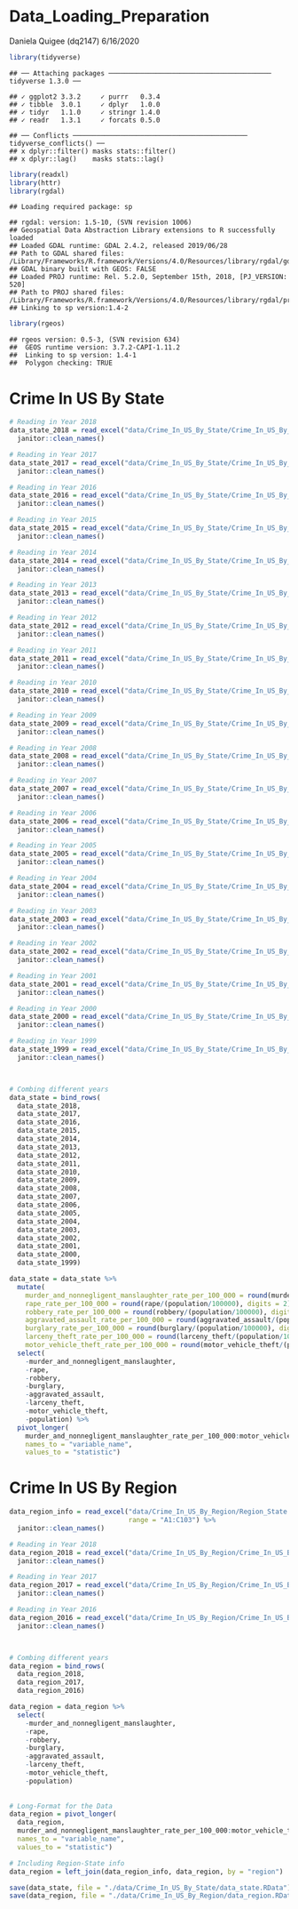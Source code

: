 Data\_Loading\_Preparation
================
Daniela Quigee (dq2147)
6/16/2020

``` r
library(tidyverse)
```

    ## ── Attaching packages ───────────────────────────────────────── tidyverse 1.3.0 ──

    ## ✓ ggplot2 3.3.2     ✓ purrr   0.3.4
    ## ✓ tibble  3.0.1     ✓ dplyr   1.0.0
    ## ✓ tidyr   1.1.0     ✓ stringr 1.4.0
    ## ✓ readr   1.3.1     ✓ forcats 0.5.0

    ## ── Conflicts ──────────────────────────────────────────── tidyverse_conflicts() ──
    ## x dplyr::filter() masks stats::filter()
    ## x dplyr::lag()    masks stats::lag()

``` r
library(readxl)
library(httr)
library(rgdal)
```

    ## Loading required package: sp

    ## rgdal: version: 1.5-10, (SVN revision 1006)
    ## Geospatial Data Abstraction Library extensions to R successfully loaded
    ## Loaded GDAL runtime: GDAL 2.4.2, released 2019/06/28
    ## Path to GDAL shared files: /Library/Frameworks/R.framework/Versions/4.0/Resources/library/rgdal/gdal
    ## GDAL binary built with GEOS: FALSE 
    ## Loaded PROJ runtime: Rel. 5.2.0, September 15th, 2018, [PJ_VERSION: 520]
    ## Path to PROJ shared files: /Library/Frameworks/R.framework/Versions/4.0/Resources/library/rgdal/proj
    ## Linking to sp version:1.4-2

``` r
library(rgeos)
```

    ## rgeos version: 0.5-3, (SVN revision 634)
    ##  GEOS runtime version: 3.7.2-CAPI-1.11.2 
    ##  Linking to sp version: 1.4-1 
    ##  Polygon checking: TRUE

# Crime In US By State

``` r
# Reading in Year 2018
data_state_2018 = read_excel("data/Crime_In_US_By_State/Crime_In_US_By_State_2018.xlsx", range = "A1:K51") %>% 
  janitor::clean_names() 

# Reading in Year 2017
data_state_2017 = read_excel("data/Crime_In_US_By_State/Crime_In_US_By_State_2017.xlsx", range = "A1:K51") %>% 
  janitor::clean_names() 

# Reading in Year 2016
data_state_2016 = read_excel("data/Crime_In_US_By_State/Crime_In_US_By_State_2016.xlsx", range = "A1:K51") %>% 
  janitor::clean_names() 

# Reading in Year 2015
data_state_2015 = read_excel("data/Crime_In_US_By_State/Crime_In_US_By_State_2015.xlsx", range = "A1:K51") %>% 
  janitor::clean_names() 

# Reading in Year 2014
data_state_2014 = read_excel("data/Crime_In_US_By_State/Crime_In_US_By_State_2014.xlsx", range = "A1:K51") %>% 
  janitor::clean_names() 

# Reading in Year 2013
data_state_2013 = read_excel("data/Crime_In_US_By_State/Crime_In_US_By_State_2013.xlsx", range = "A1:K51") %>% 
  janitor::clean_names()

# Reading in Year 2012
data_state_2012 = read_excel("data/Crime_In_US_By_State/Crime_In_US_By_State_2012.xlsx", range = "A1:K51") %>% 
  janitor::clean_names()

# Reading in Year 2011
data_state_2011 = read_excel("data/Crime_In_US_By_State/Crime_In_US_By_State_2011.xlsx", range = "A1:K51") %>% 
  janitor::clean_names()

# Reading in Year 2010
data_state_2010 = read_excel("data/Crime_In_US_By_State/Crime_In_US_By_State_2010.xlsx", range = "A1:K51") %>% 
  janitor::clean_names()

# Reading in Year 2009
data_state_2009 = read_excel("data/Crime_In_US_By_State/Crime_In_US_By_State_2009.xlsx", range = "A1:K51") %>% 
  janitor::clean_names()

# Reading in Year 2008
data_state_2008 = read_excel("data/Crime_In_US_By_State/Crime_In_US_By_State_2008.xlsx", range = "A1:K51") %>% 
  janitor::clean_names()

# Reading in Year 2007
data_state_2007 = read_excel("data/Crime_In_US_By_State/Crime_In_US_By_State_2007.xlsx", range = "A1:K51") %>% 
  janitor::clean_names()

# Reading in Year 2006
data_state_2006 = read_excel("data/Crime_In_US_By_State/Crime_In_US_By_State_2006.xlsx", range = "A1:K51") %>% 
  janitor::clean_names()

# Reading in Year 2005
data_state_2005 = read_excel("data/Crime_In_US_By_State/Crime_In_US_By_State_2005.xlsx", range = "A1:K51") %>% 
  janitor::clean_names()

# Reading in Year 2004
data_state_2004 = read_excel("data/Crime_In_US_By_State/Crime_In_US_By_State_2004.xlsx", range = "A1:K51") %>% 
  janitor::clean_names()

# Reading in Year 2003
data_state_2003 = read_excel("data/Crime_In_US_By_State/Crime_In_US_By_State_2003.xlsx", range = "A1:K51") %>% 
  janitor::clean_names()

# Reading in Year 2002
data_state_2002 = read_excel("data/Crime_In_US_By_State/Crime_In_US_By_State_2002.xlsx", range = "A1:K51") %>% 
  janitor::clean_names()

# Reading in Year 2001
data_state_2001 = read_excel("data/Crime_In_US_By_State/Crime_In_US_By_State_2001.xlsx", range = "A1:K51") %>% 
  janitor::clean_names()

# Reading in Year 2000
data_state_2000 = read_excel("data/Crime_In_US_By_State/Crime_In_US_By_State_2000.xlsx", range = "A1:K51") %>% 
  janitor::clean_names()

# Reading in Year 1999
data_state_1999 = read_excel("data/Crime_In_US_By_State/Crime_In_US_By_State_1999.xlsx", range = "A1:K51") %>% 
  janitor::clean_names()



# Combing different years
data_state = bind_rows(
  data_state_2018,
  data_state_2017,
  data_state_2016,
  data_state_2015,
  data_state_2014,
  data_state_2013,
  data_state_2012,
  data_state_2011,
  data_state_2010,
  data_state_2009,
  data_state_2008,
  data_state_2007,
  data_state_2006,
  data_state_2005,
  data_state_2004,
  data_state_2003,
  data_state_2002,
  data_state_2001,
  data_state_2000,
  data_state_1999)
```

``` r
data_state = data_state %>% 
  mutate(
    murder_and_nonnegligent_manslaughter_rate_per_100_000 = round(murder_and_nonnegligent_manslaughter/(population/100000), digits = 2),
    rape_rate_per_100_000 = round(rape/(population/100000), digits = 2),
    robbery_rate_per_100_000 = round(robbery/(population/100000), digits = 2),
    aggravated_assault_rate_per_100_000 = round(aggravated_assault/(population/100000), digits = 2),
    burglary_rate_per_100_000 = round(burglary/(population/100000), digits = 2),
    larceny_theft_rate_per_100_000 = round(larceny_theft/(population/100000), digits = 2),
    motor_vehicle_theft_rate_per_100_000 = round(motor_vehicle_theft/(population/100000),  digits = 2)) %>% 
  select(
    -murder_and_nonnegligent_manslaughter,
    -rape,
    -robbery,
    -burglary,
    -aggravated_assault,
    -larceny_theft,
    -motor_vehicle_theft,
    -population) %>% 
  pivot_longer(
    murder_and_nonnegligent_manslaughter_rate_per_100_000:motor_vehicle_theft_rate_per_100_000,
    names_to = "variable_name",
    values_to = "statistic")
```

# Crime In US By Region

``` r
data_region_info = read_excel("data/Crime_In_US_By_Region/Region_State.xlsx",
                              range = "A1:C103") %>% 
  janitor::clean_names()

# Reading in Year 2018
data_region_2018 = read_excel("data/Crime_In_US_By_Region/Crime_In_US_By_Region_2018.xlsx", range = "A1:Q14") %>% 
  janitor::clean_names() 

# Reading in Year 2017
data_region_2017 = read_excel("data/Crime_In_US_By_Region/Crime_In_US_By_Region_2017.xlsx", range = "A1:Q14") %>% 
  janitor::clean_names() 

# Reading in Year 2016
data_region_2016 = read_excel("data/Crime_In_US_By_Region/Crime_In_US_By_Region_2016.xlsx", range = "A1:Q14") %>% 
  janitor::clean_names() 



# Combing different years
data_region = bind_rows(
  data_region_2018,
  data_region_2017,
  data_region_2016)
```

``` r
data_region = data_region %>% 
  select(
    -murder_and_nonnegligent_manslaughter,
    -rape,
    -robbery,
    -burglary,
    -aggravated_assault,
    -larceny_theft,
    -motor_vehicle_theft,
    -population)
  
  
# Long-Format for the Data 
data_region = pivot_longer(
  data_region,
  murder_and_nonnegligent_manslaughter_rate_per_100_000:motor_vehicle_theft_rate_per_100_000,
  names_to = "variable_name",
  values_to = "statistic")

# Including Region-State info
data_region = left_join(data_region_info, data_region, by = "region")
```

``` r
save(data_state, file = "./data/Crime_In_US_By_State/data_state.RData")
save(data_region, file = "./data/Crime_In_US_By_Region/data_region.RData")
```
